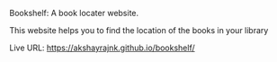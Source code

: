 Bookshelf: A book locater website.

This website helps you to find the location of the books in your library

Live URL: https://akshayrajnk.github.io/bookshelf/

